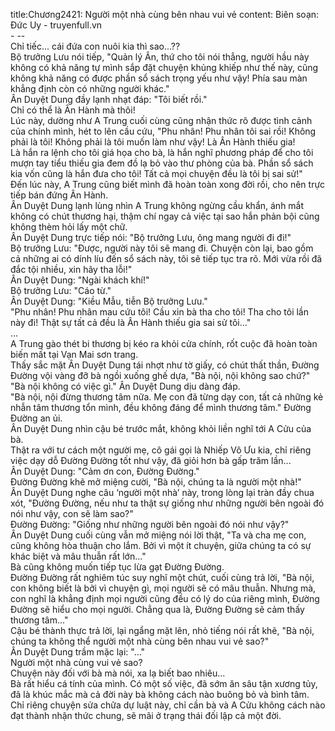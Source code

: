 title:Chương2421: Người một nhà cùng bên nhau vui vẻ
content:
Biên soạn: Đức Uy - truyenfull.vn<br>- --<br>Chỉ tiếc... cái đứa con nuôi kia thì sao...??<br>Bộ trưởng Lưu nói tiếp, "Quản lý Ân, thứ cho tôi nói thẳng, người hầu này không có khả năng tự mình sắp đặt chuyện khủng khiếp như thế này, cũng không khả năng có được phần sổ sách trọng yếu như vậy! Phía sau màn khẳng định còn có những người khác."<br>Ân Duyệt Dung đầy lạnh nhạt đáp: "Tôi biết rồi."<br>Chỉ có thể là Ân Hành mà thôi!<br>Lúc này, dường như A Trung cuối cùng cũng nhận thức rõ được tình cảnh của chính mình, hét to lên cầu cứu, "Phu nhân! Phu nhân tôi sai rồi! Không phải là tôi! Không phải là tôi muốn làm như vậy! Là Ân Hành thiếu gia!<br>Là hắn ra lệnh cho tôi giá họa cho bà, là hắn nghĩ phương pháp để cho tôi mượn tay tiểu thiếu gia đem đồ lạ bỏ vào thư phòng của bà. Phần sổ sách kia vốn cũng là hắn đưa cho tôi! Tất cả mọi chuyện đều là tôi bị sai sử!"<br>Đến lúc này, A Trung cũng biết mình đã hoàn toàn xong đời rồi, cho nên trực tiếp bán đứng Ân Hành.<br>Ân Duyệt Dung lạnh lùng nhìn A Trung không ngừng cầu khẩn, ánh mắt không có chút thương hại, thậm chí ngay cả việc tại sao hắn phản bội cũng không thèm hỏi lấy một chữ.<br>Ân Duyệt Dung trực tiếp nói: "Bộ trưởng Lưu, ông mang người đi đi!"<br>Bộ trưởng Lưu: "Được, người này tôi sẽ mang đi. Chuyện còn lại, bao gồm cả những ai có dính líu đến sổ sách này, tôi sẽ tiếp tục tra rõ. Mới vừa rồi đã đắc tội nhiều, xin hãy tha lỗi!"<br>Ân Duyệt Dung: "Ngài khách khí!"<br>Bộ trưởng Lưu: "Cáo từ."<br>Ân Duyệt Dung: "Kiều Mẫu, tiễn Bộ trưởng Lưu."<br>"Phu nhân! Phu nhân mau cứu tôi! Cầu xin bà tha cho tôi! Tha cho tôi lần này đi! Thật sự tất cả đều là Ân Hành thiếu gia sai sử tôi..."<br>...<br>A Trung gào thét bi thương bị kéo ra khỏi cửa chính, rốt cuộc đã hoàn toàn biến mất tại Vạn Mai sơn trang.<br>Thấy sắc mặt Ân Duyệt Dung tái nhợt như tờ giấy, có chút thất thần, Đường Đường vội vàng đỡ bà ngồi xuống ghế dựa, "Bà nội, nội không sao chứ?"<br>"Bà nội không có việc gì." Ân Duyệt Dung dịu dàng đáp.<br>"Bà nội, nội đừng thương tâm nữa. Mẹ con đã từng dạy con, tất cả những kẻ nhẫn tâm thương tổn mình, đều không đáng để mình thương tâm." Đường Đường an ủi.<br>Ân Duyệt Dung nhìn cậu bé trước mắt, không khỏi liền nghĩ tới A Cửu của bà.<br>Thật ra với tư cách một người mẹ, cô gái gọi là Nhiếp Vô Ưu kia, chỉ riêng việc dạy dỗ Đường Đường tốt như vậy, đã giỏi hơn bà gấp trăm lần...<br>Ân Duyệt Dung: "Cảm ơn con, Đường Đường."<br>Đường Đường khẽ mở miệng cười, "Bà nội, chúng ta là người một nhà!"<br>Ân Duyệt Dung nghe câu ‘người một nhà’ này, trong lòng lại tràn đầy chua xót, "Đường Đường, nếu như ta thật sự giống như những người bên ngoài đó nói như vậy, con sẽ làm sao?"<br>Đường Đường: "Giống như những người bên ngoài đó nói như vậy?"<br>Ân Duyệt Dung cuối cùng vẫn mở miệng nói lời thật, "Ta và cha mẹ con, cũng không hòa thuận cho lắm. Bởi vì một ít chuyện, giữa chúng ta có sự khác biệt và mâu thuẫn rất lớn..."<br>Bà cũng không muốn tiếp tục lừa gạt Đường Đường.<br>Đường Đường rất nghiêm túc suy nghĩ một chút, cuối cùng trả lời, "Bà nội, con không biết là bởi vì chuyện gì, mọi người sẽ có mâu thuẫn. Nhưng mà, con nghĩ là khẳng định mọi người cũng đều có lý do của riêng mình, Đường Đường sẽ hiểu cho mọi người. Chẳng qua là, Đường Đường sẽ cảm thấy thương tâm..."<br>Cậu bé thành thực trả lời, lại ngẩng mặt lên, nhỏ tiếng nói rất khẽ, "Bà nội, chúng ta không thể người một nhà cùng bên nhau vui vẻ sao?"<br>Ân Duyệt Dung trầm mặc lại: "..."<br>Người một nhà cùng vui vẻ sao?<br>Chuyện này đối với bà mà nói, xa lạ biết bao nhiêu...<br>Bà rất hiểu cá tính của mình. Có một số việc, đã sớm ăn sâu tận xương tủy, đã là khúc mắc mà cả đời này bà không cách nào buông bỏ và bình tâm.<br>Chỉ riêng chuyện sửa chữa dự luật này, chỉ cần bà và A Cửu không cách nào đạt thành nhận thức chung, sẽ mãi ở trạng thái đối lập cả một đời.